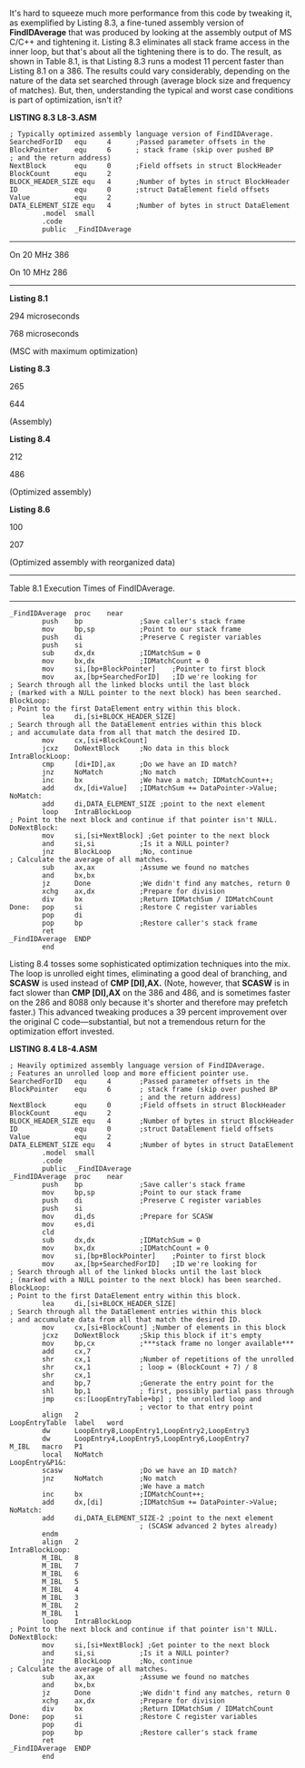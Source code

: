 It's hard to squeeze much more performance from this code by tweaking
it, as exemplified by Listing 8.3, a fine-tuned assembly version of
**FindIDAverage** that was produced by looking at the assembly output of
MS C/C++ and tightening it. Listing 8.3 eliminates all stack frame
access in the inner loop, but that's about all the tightening there is
to do. The result, as shown in Table 8.1, is that Listing 8.3 runs a
modest 11 percent faster than Listing 8.1 on a 386. The results could
vary considerably, depending on the nature of the data set searched
through (average block size and frequency of matches). But, then,
understanding the typical and worst case conditions is part of
optimization, isn't it?

**LISTING 8.3 L8-3.ASM**

    ; Typically optimized assembly language version of FindIDAverage.
    SearchedForID   equ     4      ;Passed parameter offsets in the
    BlockPointer    equ     6      ; stack frame (skip over pushed BP
    ; and the return address)
    NextBlock       equ     0      ;Field offsets in struct BlockHeader
    BlockCount      equ     2
    BLOCK_HEADER_SIZE equ   4      ;Number of bytes in struct BlockHeader
    ID              equ     0      ;struct DataElement field offsets
    Value           equ     2
    DATA_ELEMENT_SIZE equ   4      ;Number of bytes in struct DataElement
            .model  small
            .code
            public  _FindIDAverage

* * * * *

On 20 MHz 386

On 10 MHz 286

* * * * *

**Listing 8.1**

294 microseconds

768 microseconds

(MSC with maximum optimization)

**Listing 8.3**

265

644

(Assembly)

**Listing 8.4**

212

486

(Optimized assembly)

**Listing 8.6**

100

207

(Optimized assembly with reorganized data)

* * * * *

Table 8.1 Execution Times of FindIDAverage.

* * * * *

    _FindIDAverage  proc    near
            push    bp              ;Save caller's stack frame
            mov     bp,sp           ;Point to our stack frame
            push    di              ;Preserve C register variables
            push    si
            sub     dx,dx           ;IDMatchSum = 0
            mov     bx,dx           ;IDMatchCount = 0
            mov     si,[bp+BlockPointer]    ;Pointer to first block
            mov     ax,[bp+SearchedForID]   ;ID we're looking for
    ; Search through all the linked blocks until the last block
    ; (marked with a NULL pointer to the next block) has been searched.
    BlockLoop:
    ; Point to the first DataElement entry within this block.
            lea     di,[si+BLOCK_HEADER_SIZE]
    ; Search through all the DataElement entries within this block
    ; and accumulate data from all that match the desired ID.
            mov     cx,[si+BlockCount]
            jcxz    DoNextBlock     ;No data in this block
    IntraBlockLoop:
            cmp     [di+ID],ax      ;Do we have an ID match?
            jnz     NoMatch         ;No match
            inc     bx              ;We have a match; IDMatchCount++;
            add     dx,[di+Value]   ;IDMatchSum += DataPointer->Value;
    NoMatch:
            add     di,DATA_ELEMENT_SIZE ;point to the next element
            loop    IntraBlockLoop
    ; Point to the next block and continue if that pointer isn't NULL.
    DoNextBlock:
            mov     si,[si+NextBlock] ;Get pointer to the next block
            and     si,si           ;Is it a NULL pointer?
            jnz     BlockLoop       ;No, continue
    ; Calculate the average of all matches.
            sub     ax,ax           ;Assume we found no matches
            and     bx,bx
            jz      Done            ;We didn't find any matches, return 0
            xchg    ax,dx           ;Prepare for division
            div     bx              ;Return IDMatchSum / IDMatchCount
    Done:   pop     si              ;Restore C register variables
            pop     di
            pop     bp              ;Restore caller's stack frame
            ret
    _FindIDAverage  ENDP
            end

Listing 8.4 tosses some sophisticated optimization techniques into the
mix. The loop is unrolled eight times, eliminating a good deal of
branching, and **SCASW** is used instead of **CMP [DI],AX.** (Note,
however, that **SCASW** is in fact slower than **CMP [DI],AX** on the
386 and 486, and is sometimes faster on the 286 and 8088 only because
it's shorter and therefore may prefetch faster.) This advanced tweaking
produces a 39 percent improvement over the original C code—substantial,
but not a tremendous return for the optimization effort invested.

**LISTING 8.4 L8-4.ASM**

    ; Heavily optimized assembly language version of FindIDAverage.
    ; Features an unrolled loop and more efficient pointer use.
    SearchedForID   equ     4       ;Passed parameter offsets in the
    BlockPointer    equ     6       ; stack frame (skip over pushed BP
                                    ; and the return address)
    NextBlock       equ     0       ;Field offsets in struct BlockHeader
    BlockCount      equ     2
    BLOCK_HEADER_SIZE equ   4       ;Number of bytes in struct BlockHeader
    ID              equ     0       ;struct DataElement field offsets
    Value           equ     2
    DATA_ELEMENT_SIZE equ   4       ;Number of bytes in struct DataElement
            .model  small
            .code
            public  _FindIDAverage
    _FindIDAverage  proc    near
            push    bp              ;Save caller's stack frame
            mov     bp,sp           ;Point to our stack frame
            push    di              ;Preserve C register variables
            push    si
            mov     di,ds           ;Prepare for SCASW
            mov     es,di
            cld
            sub     dx,dx           ;IDMatchSum = 0
            mov     bx,dx           ;IDMatchCount = 0
            mov     si,[bp+BlockPointer]    ;Pointer to first block
            mov     ax,[bp+SearchedForID]   ;ID we're looking for
    ; Search through all of the linked blocks until the last block
    ; (marked with a NULL pointer to the next block) has been searched.
    BlockLoop:
    ; Point to the first DataElement entry within this block.
            lea     di,[si+BLOCK_HEADER_SIZE]
    ; Search through all the DataElement entries within this block
    ; and accumulate data from all that match the desired ID.
            mov     cx,[si+BlockCount] ;Number of elements in this block
            jcxz    DoNextBlock     ;Skip this block if it's empty
            mov     bp,cx           ;***stack frame no longer available***
            add     cx,7
            shr     cx,1            ;Number of repetitions of the unrolled
            shr     cx,1            ; loop = (BlockCount + 7) / 8
            shr     cx,1
            and     bp,7            ;Generate the entry point for the
            shl     bp,1            ; first, possibly partial pass through
            jmp     cs:[LoopEntryTable+bp] ; the unrolled loop and
                                    ; vector to that entry point
            align   2
    LoopEntryTable  label   word
            dw      LoopEntry8,LoopEntry1,LoopEntry2,LoopEntry3
            dw      LoopEntry4,LoopEntry5,LoopEntry6,LoopEntry7
    M_IBL   macro   P1
            local   NoMatch
    LoopEntry&P1&:
            scasw                   ;Do we have an ID match?
            jnz     NoMatch         ;No match
                                    ;We have a match
            inc     bx              ;IDMatchCount++;
            add     dx,[di]         ;IDMatchSum += DataPointer->Value;
    NoMatch:
            add     di,DATA_ELEMENT_SIZE-2 ;point to the next element
                                    ; (SCASW advanced 2 bytes already)
            endm
            align   2
    IntraBlockLoop:
            M_IBL   8
            M_IBL   7
            M_IBL   6
            M_IBL   5
            M_IBL   4
            M_IBL   3
            M_IBL   2
            M_IBL   1
            loop    IntraBlockLoop
    ; Point to the next block and continue if that pointer isn't NULL.
    DoNextBlock:
            mov     si,[si+NextBlock] ;Get pointer to the next block
            and     si,si           ;Is it a NULL pointer?
            jnz     BlockLoop       ;No, continue
    ; Calculate the average of all matches.
            sub     ax,ax           ;Assume we found no matches
            and     bx,bx
            jz      Done            ;We didn't find any matches, return 0
            xchg    ax,dx           ;Prepare for division
            div     bx              ;Return IDMatchSum / IDMatchCount
    Done:   pop     si              ;Restore C register variables
            pop     di
            pop     bp              ;Restore caller's stack frame
            ret
    _FindIDAverage  ENDP
            end

